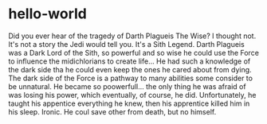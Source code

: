 # hello-world

Did you ever hear of the tragedy of Darth Plagueis The Wise? I thought not. It's not a story the Jedi would tell you. It's a Sith Legend. Darth Plagueis was a Dark Lord of the Sith, so powerful and so wise he could use the Force to influence the midichlorians to create life... He had such a knowledge of the dark side tha he could even keep the ones he cared about from dying. The dark side of the Force is a pathway to many abilities some consider to be unnatural. He became so poowerfull... the only thing he was afraid of was losing his power, which eventually, of course, he did. Unfortunately, he taught his appentice everything he knew, then his apprentice killed him in his sleep. Ironic. He coul save other from death, but no himself.
